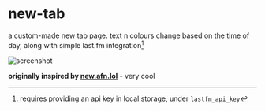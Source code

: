 # new-tab
a custom-made new tab page. text n colours change based on the time of day, along with simple last.fm integration[^1]

![screenshot](https://user-images.githubusercontent.com/46572320/219502418-daceeb3e-ba03-4530-9e64-416536328178.png)


**originally inspired by [new.afn.lol](https://github.com/xafn/new-tab)** - very cool

[^1]: requires providing an api key in local storage, under `lastfm_api_key`
